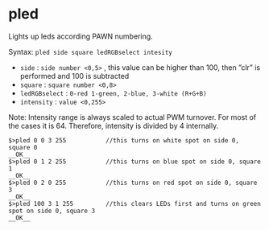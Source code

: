 # pled

Lights up leds according PAWN numbering.

Syntax: `pled side square ledRGBselect intesity`

* `side` : `side number <0,5>` , this value can be higher than 100, then ”clr” is performed and 100 is subtracted
* `square` : `square number <0,8>`
* `ledRGBselect` : `0-red 1-green, 2-blue, 3-white (R+G+B)`
* `intensity` : `value <0,255>`

Note: Intensity range is always scaled to actual PWM turnover. For most of the cases it is 64. Therefore, intensity is divided by 4 internally.

```
$>pled 0 0 3 255           //this turns on white spot on side 0, square 0   
__OK__
$>pled 0 1 2 255           //this turns on blue spot on side 0, square 1       
__OK__
$>pled 0 2 0 255           //this turns on red spot on side 0, square 3   
__OK__
$>pled 100 3 1 255         //this clears LEDs first and turns on green spot on side 0, square 3   
__OK__
```



